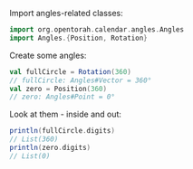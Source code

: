 Import angles-related classes:

```scala
import org.opentorah.calendar.angles.Angles
import Angles.{Position, Rotation}
```

Create some angles:

```scala
val fullCircle = Rotation(360)
// fullCircle: Angles#Vector = 360°
val zero = Position(360)
// zero: Angles#Point = 0°
```

Look at them - inside and out:

```scala
println(fullCircle.digits)
// List(360)
println(zero.digits)
// List(0)
```
